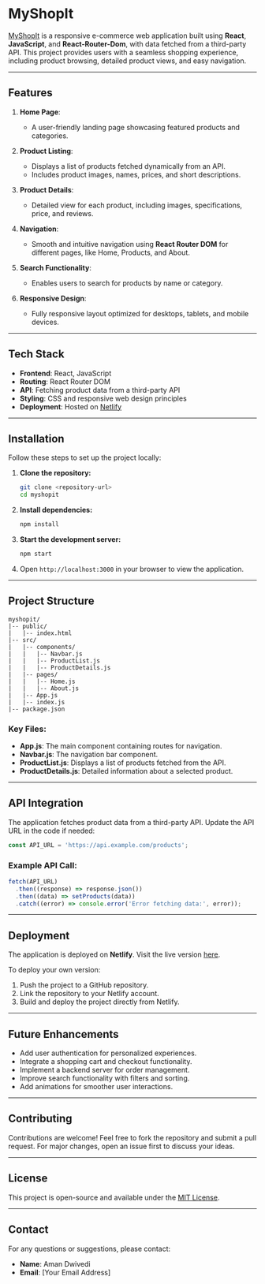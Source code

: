 # MyShopIt

[MyShopIt](https://myshopit.netlify.app/) is a responsive e-commerce web application built using **React**, **JavaScript**, and **React-Router-Dom**, with data fetched from a third-party API. This project provides users with a seamless shopping experience, including product browsing, detailed product views, and easy navigation.

---

## Features

1. **Home Page**:
   - A user-friendly landing page showcasing featured products and categories.

2. **Product Listing**:
   - Displays a list of products fetched dynamically from an API.
   - Includes product images, names, prices, and short descriptions.

3. **Product Details**:
   - Detailed view for each product, including images, specifications, price, and reviews.

4. **Navigation**:
   - Smooth and intuitive navigation using **React Router DOM** for different pages, like Home, Products, and About.

5. **Search Functionality**:
   - Enables users to search for products by name or category.

6. **Responsive Design**:
   - Fully responsive layout optimized for desktops, tablets, and mobile devices.

---

## Tech Stack

- **Frontend**: React, JavaScript
- **Routing**: React Router DOM
- **API**: Fetching product data from a third-party API
- **Styling**: CSS and responsive web design principles
- **Deployment**: Hosted on [Netlify](https://www.netlify.com/)

---

## Installation

Follow these steps to set up the project locally:

1. **Clone the repository:**
   ```bash
   git clone <repository-url>
   cd myshopit
   ```

2. **Install dependencies:**
   ```bash
   npm install
   ```

3. **Start the development server:**
   ```bash
   npm start
   ```

4. Open `http://localhost:3000` in your browser to view the application.

---

## Project Structure
```
myshopit/
|-- public/
|   |-- index.html
|-- src/
|   |-- components/
|   |   |-- Navbar.js
|   |   |-- ProductList.js
|   |   |-- ProductDetails.js
|   |-- pages/
|   |   |-- Home.js
|   |   |-- About.js
|   |-- App.js
|   |-- index.js
|-- package.json
```

### Key Files:
- **App.js**: The main component containing routes for navigation.
- **Navbar.js**: The navigation bar component.
- **ProductList.js**: Displays a list of products fetched from the API.
- **ProductDetails.js**: Detailed information about a selected product.

---

## API Integration

The application fetches product data from a third-party API. Update the API URL in the code if needed:
```javascript
const API_URL = 'https://api.example.com/products';
```
### Example API Call:
```javascript
fetch(API_URL)
  .then((response) => response.json())
  .then((data) => setProducts(data))
  .catch((error) => console.error('Error fetching data:', error));
```

---

## Deployment

The application is deployed on **Netlify**. Visit the live version [here](https://myshopit.netlify.app/).

To deploy your own version:
1. Push the project to a GitHub repository.
2. Link the repository to your Netlify account.
3. Build and deploy the project directly from Netlify.

---

## Future Enhancements

- Add user authentication for personalized experiences.
- Integrate a shopping cart and checkout functionality.
- Implement a backend server for order management.
- Improve search functionality with filters and sorting.
- Add animations for smoother user interactions.

---

## Contributing

Contributions are welcome! Feel free to fork the repository and submit a pull request. For major changes, open an issue first to discuss your ideas.

---

## License

This project is open-source and available under the [MIT License](LICENSE).

---

## Contact

For any questions or suggestions, please contact:
- **Name**: Aman Dwivedi
- **Email**: [Your Email Address]

